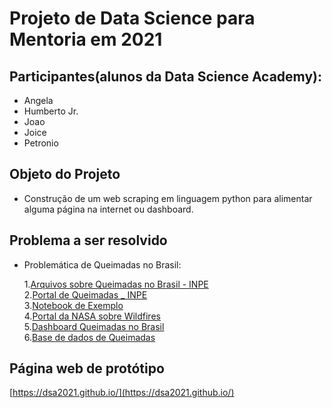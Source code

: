 # Projeto de Data Science para Mentoria em 2021

## Participantes(alunos da Data Science Academy):

- Angela
- Humberto Jr.
- Joao
- Joice
- Petronio

## Objeto do Projeto

- Construção de um web scraping em linguagem python para alimentar alguma página na internet ou dashboard.


## Problema a ser resolvido

- Problemática de Queimadas no Brasil:  

    1.[Arquivos sobre Queimadas no Brasil - INPE](https://queimadas.dgi.inpe.br/queimadas/dados-abertos/#arquivos)  
    2.[Portal de Queimadas _ INPE](https://queimadas.dgi.inpe.br/queimadas/portal)  
    3.[Notebook de Exemplo](https://queimadas.dgi.inpe.br/queimadas/dados-abertos/exemplos/csv2nc.html)  
    4.[Portal da NASA sobre Wildfires](https://earthdata.nasa.gov/learn/toolkits/wildfires)  
    5.[Dashboard Queimadas no Brasil](http://appcombo.com.br/?import=Queimadas%20no%20Brasil)  
    6.[Base de dados de Queimadas](https://basedosdados.org/dataset/banco-de-dados-de-queimadas) 

## Página web de protótipo

[https://dsa2021.github.io/](https://dsa2021.github.io/)
